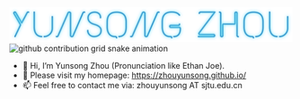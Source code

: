 
<img src="./assets/yszhou.png" alt="yszhou" style="max-width:100%; height:auto;">


<!---
[![Yunsong's GitHub stats](https://github-readme-stats.vercel.app/api?username=zhouyunsong&count_private=true&show_icons=true&theme=graywhite&hide=commits&include_all_commits=true)](https://zhouyunsong.github.io/)


[![Yunsong's GitHub stats](https://github-readme-stats-awq8-1lvpdc08b-pengzhenghao.vercel.app/api?username=zhouyunsong&count_private=true&show_icons=true&theme=graywhite&count_private=true&line_height=28&hide_border=1&include_all_commits=true&card_width=450&role=OWNER,COLLABORATOR)](https://zhouyunsong.github.io/)
--->


<picture>
  <source media="(prefers-color-scheme: dark)" srcset="https://raw.githubusercontent.com/zhouyunsong/zhouyunsong/output/github-contribution-grid-snake-dark.svg">
  <source media="(prefers-color-scheme: light)" srcset="https://raw.githubusercontent.com/zhouyunsong/zhouyunsong/output/github-contribution-grid-snake.svg">
  <img alt="github contribution grid snake animation" src="https://raw.githubusercontent.com/zhouyunsong/zhouyunsong/output/github-contribution-grid-snake.svg">
</picture>

- 👋 Hi, I’m Yunsong Zhou (Pronunciation like Ethan Joe).
- 👀 Please visit my homepage: https://zhouyunsong.github.io/
- 📫 Feel free to contact me via: zhouyunsong AT sjtu.edu.cn

<!---
zhouyunsong/zhouyunsong is a ✨ special ✨ repository because its `README.md` (this file) appears on your GitHub profile.
You can click the Preview link to take a look at your changes.
- 🌱 I’m currently learning ...
--->
